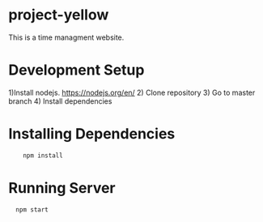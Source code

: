 # project-yellow
This is a time managment website.

# Development Setup
1)Install nodejs. https://nodejs.org/en/
2) Clone repository
3) Go to master branch
4) Install dependencies

# Installing Dependencies
``` bash
    npm install
```

# Running Server
```bash
  npm start
```
